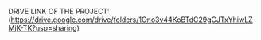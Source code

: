 DRIVE LINK OF THE PROJECT: (https://drive.google.com/drive/folders/1Ono3v44KoBTdC29gCJTxYhiwLZMjK-TK?usp=sharing)
